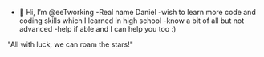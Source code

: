 - 👋 Hi, I’m @eeTworking
-Real name Daniel
-wish to learn more code and coding skills which I learned in high school
-know a bit of all but not advanced
-help if able and I can help you too :)

"All with luck, we can roam the stars!"
